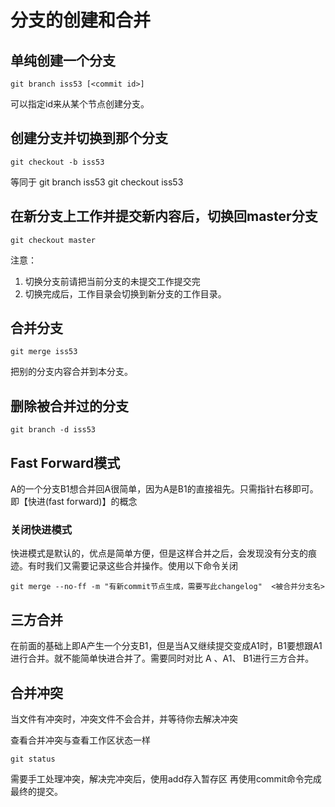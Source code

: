 # 分支的创建和合并

## 单纯创建一个分支

    git branch iss53 [<commit id>]
可以指定id来从某个节点创建分支。

## 创建分支并切换到那个分支

    git checkout -b iss53
等同于
    git branch iss53
    git checkout iss53

## 在新分支上工作并提交新内容后，切换回master分支

    git checkout master

注意：

1. 切换分支前请把当前分支的未提交工作提交完
2. 切换完成后，工作目录会切换到新分支的工作目录。

## 合并分支

    git merge iss53
把别的分支内容合并到本分支。

## 删除被合并过的分支

    git branch -d iss53

## Fast Forward模式

A的一个分支B1想合并回A很简单，因为A是B1的直接祖先。只需指针右移即可。即【快进(fast forward)】的概念

### 关闭快进模式

快进模式是默认的，优点是简单方便，但是这样合并之后，会发现没有分支的痕迹。有时我们又需要记录这些合并操作。使用以下命令关闭

    git merge --no-ff -m "有新commit节点生成，需要写此changelog"  <被合并分支名>

## 三方合并

在前面的基础上即A产生一个分支B1，但是当A又继续提交变成A1时，B1要想跟A1进行合并。就不能简单快进合并了。需要同时对比 A 、A1、 B1进行三方合并。

## 合并冲突

当文件有冲突时，冲突文件不会合并，并等待你去解决冲突

查看合并冲突与查看工作区状态一样

    git status
需要手工处理冲突，解决完冲突后，使用add存入暂存区
再使用commit命令完成最终的提交。
 